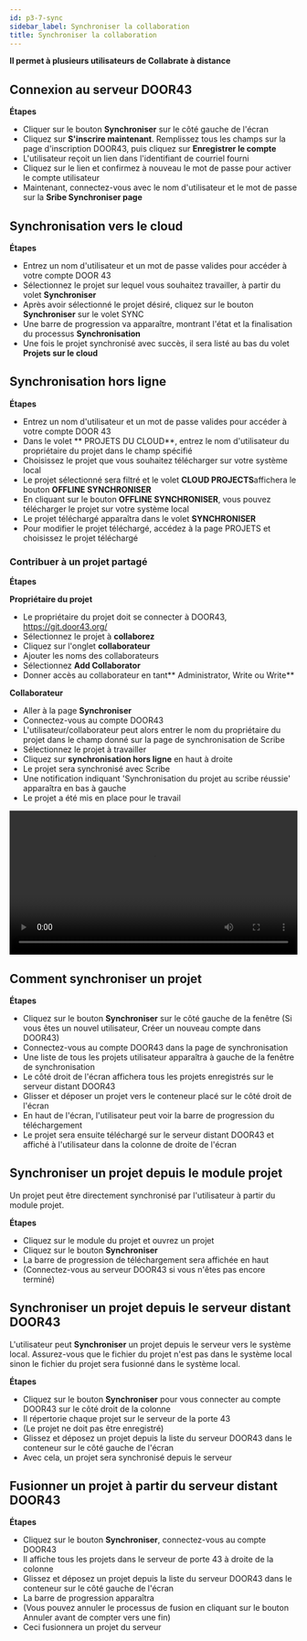 ```yaml
---
id: p3-7-sync
sidebar_label: Synchroniser la collaboration
title: Synchroniser la collaboration
---
```


**Il permet à plusieurs utilisateurs de Collabrate à distance**

<p><h2>Connexion au serveur DOOR43</h2></p>

**Étapes**

- Cliquer sur le bouton **Synchroniser** sur le côté gauche de l'écran
- Cliquez sur **S'inscrire maintenant**. Remplissez tous les champs sur la page d'inscription DOOR43, puis cliquez sur **Enregistrer le compte**
- L'utilisateur reçoit un lien dans l'identifiant de courriel fourni
- Cliquez sur le lien et confirmez à nouveau le mot de passe pour activer le compte utilisateur
- Maintenant, connectez-vous avec le nom d'utilisateur et le mot de passe sur la **Sribe Synchroniser page**
<!-- <video controls src="/assets/Logintotheserver.mov" width="100%" type="video/mov"> -->

<p><h2>Synchronisation vers le cloud</h2></p>

**Étapes**

- Entrez un nom d'utilisateur et un mot de passe valides pour accéder à votre compte DOOR 43
- Sélectionnez le projet sur lequel vous souhaitez travailler, à partir du volet **Synchroniser**
- Après avoir sélectionné le projet désiré, cliquez sur le bouton **Synchroniser** sur le volet SYNC
- Une barre de progression va apparaître, montrant l'état et la finalisation du processus **Synchronisation**
- Une fois le projet synchronisé avec succès, il sera listé au bas du volet **Projets sur le cloud**
<!-- 
<video controls src="/assets/cloudsync.mov" width="100%" type="video/mp4"> -->



<p><h2>Synchronisation hors ligne</h2></p>

**Étapes**

- Entrez un nom d'utilisateur et un mot de passe valides pour accéder à votre compte DOOR 43
- Dans le volet ** PROJETS DU CLOUD**, entrez le nom d'utilisateur du propriétaire du projet dans le champ spécifié
- Choisissez le projet que vous souhaitez télécharger sur votre système local
- Le projet sélectionné sera filtré et le volet **CLOUD PROJECTS**affichera le bouton **OFFLINE SYNCHRONISER**
- En cliquant sur le bouton **OFFLINE SYNCHRONISER**, vous pouvez télécharger le projet sur votre système local
- Le projet téléchargé apparaîtra dans le volet **SYNCHRONISER**
- Pour modifier le projet téléchargé, accédez à la page PROJETS et choisissez le projet téléchargé

<!-- <video controls src="/assets/offlinesync.mov" width="100%" type="video/mp4"> -->



<h3>Contribuer à un projet partagé</h3>

**Étapes**

**Propriétaire du projet**

- Le propriétaire du projet doit se connecter à DOOR43, https://git.door43.org/
- Sélectionnez le projet à **collaborez**
- Cliquez sur l'onglet **collaborateur**
- Ajouter les noms des collaborateurs
- Sélectionnez **Add Collaborator**
- Donner accès au collaborateur en tant** Administrator, Write ou Write**

**Collaborateur**

- Aller à la page **Synchroniser**
- Connectez-vous au compte DOOR43
- L'utilisateur/collaborateur peut alors entrer le nom du propriétaire du projet dans le champ donné sur la page de synchronisation de Scribe
- Sélectionnez le projet à travailler
- Cliquez sur **synchronisation hors ligne** en haut à droite
- Le projet sera synchronisé avec Scribe
- Une notification indiquant 'Synchronisation du projet au scribe réussie' apparaîtra en bas à gauche
- Le projet a été mis en place pour le travail

<video controls src="/assets/collabsync.mov" width="100%" type="video/mp4"></video>



<p><h2>Comment synchroniser un projet</h2></p>

**Étapes**

- Cliquez sur le bouton **Synchroniser** sur le côté gauche de la fenêtre (Si vous êtes un nouvel utilisateur, Créer un nouveau compte dans DOOR43)
- Connectez-vous au compte DOOR43 dans la page de synchronisation
- Une liste de tous les projets utilisateur apparaîtra à gauche de la fenêtre de synchronisation
- Le côté droit de l'écran affichera tous les projets enregistrés sur le serveur distant DOOR43
- Glisser et déposer un projet vers le conteneur placé sur le côté droit de l'écran
- En haut de l'écran, l'utilisateur peut voir la barre de progression du téléchargement
- Le projet sera ensuite téléchargé sur le serveur distant DOOR43 et affiché à l'utilisateur dans la colonne de droite de l'écran
<!-- <video controls src="/assets/syncaproject.mov" width="100%" type="video/mp4"> -->

<p><h2>Synchroniser un projet depuis le module projet</h2></p>

Un projet peut être directement synchronisé par l'utilisateur à partir du module projet.

**Étapes**

- Cliquez sur le module du projet et ouvrez un projet
- Cliquez sur le bouton **Synchroniser**
- La barre de progression de téléchargement sera affichée en haut
- (Connectez-vous au serveur DOOR43 si vous n'êtes pas encore terminé)
<!-- <video controls src="/assets/projectsync.mov" width="100%" type="video/mp4"> -->

<p><h2>Synchroniser un projet depuis le serveur distant DOOR43</h2></p>

L'utilisateur peut **Synchroniser** un projet depuis le serveur vers le système local. Assurez-vous que le fichier du projet n'est pas dans le système local sinon le fichier du projet sera fusionné dans le système local.

**Étapes**

- Cliquez sur le bouton **Synchroniser** pour vous connecter au compte DOOR43 sur le côté droit de la colonne
- Il répertorie chaque projet sur le serveur de la porte 43
- (Le projet ne doit pas être enregistré)
- Glissez et déposez un projet depuis la liste du serveur DOOR43 dans le conteneur sur le côté gauche de l'écran
- Avec cela, un projet sera synchronisé depuis le serveur

<!-- <video controls src="/assets/syncback.mov" width="100%" type="video/mov"> -->

<p><h2>Fusionner un projet à partir du serveur distant DOOR43</h2></p>

**Étapes**

- Cliquez sur le bouton **Synchroniser**, connectez-vous au compte DOOR43
- Il affiche tous les projets dans le serveur de porte 43 à droite de la colonne
- Glissez et déposez un projet depuis la liste du serveur DOOR43 dans le conteneur sur le côté gauche de l'écran
- La barre de progression apparaîtra
- (Vous pouvez annuler le processus de fusion en cliquant sur le bouton Annuler avant de compter vers une fin)
- Ceci fusionnera un projet du serveur
<!-- <video controls src="/assets/merge.mov" width="100%" type="video/mov"> -->